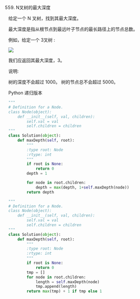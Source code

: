 559. N叉树的最大深度

给定一个 N 叉树，找到其最大深度。

最大深度是指从根节点到最远叶子节点的最长路径上的节点总数。

例如，给定一个 3叉树 :

 
<img src="https://assets.leetcode-cn.com/aliyun-lc-upload/uploads/2018/10/12/narytreeexample.png">


 

我们应返回其最大深度，3。

说明:

树的深度不会超过 1000。
树的节点总不会超过 5000。

Python 递归版本

```python
"""
# Definition for a Node.
class Node(object):
    def __init__(self, val, children):
        self.val = val
        self.children = children
"""
class Solution(object):
    def maxDepth(self, root):
        """
        :type root: Node
        :rtype: int
        """
        if root is None:
            return 0
        depth = 1

        for node in root.children:
            depth = max(depth, 1+self.maxDepth(node))
        return depth
```

```python
"""
# Definition for a Node.
class Node(object):
    def __init__(self, val, children):
        self.val = val
        self.children = children
"""
class Solution(object):
    def maxDepth(self, root):
        """
        :type root: Node
        :rtype: int
        """
        if root is None:
            return 0
        tmp = []
        for node in root.children:
            length = self.maxDepth(node)
            tmp.append(length)
        return max(tmp) + 1 if tmp else 1
```
